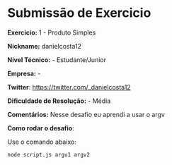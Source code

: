 # Submissão de Exercicio

**Exercicio:** 1 - Produto Simples

**Nickname:** danielcosta12

**Nível Técnico:** - Estudante/Junior

**Empresa:** -

**Twitter**: https://twitter.com/_danielcosta12

**Dificuldade de Resolução:** - Média

**Comentários:** Nesse desafio eu aprendi a usar o argv

**Como rodar o desafio**:

Use o comando abaixo:

```bash
node script.js argv1 argv2
```
